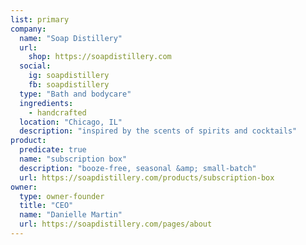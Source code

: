 ```yaml
---
list: primary
company:
  name: "Soap Distillery"
  url:
    shop: https://soapdistillery.com
  social:
    ig: soapdistillery
    fb: soapdistillery
  type: "Bath and bodycare"
  ingredients:
    - handcrafted
  location: "Chicago, IL"
  description: "inspired by the scents of spirits and cocktails"
product:
  predicate: true
  name: "subscription box"
  description: "booze-free, seasonal &amp; small-batch"
  url: https://soapdistillery.com/products/subscription-box
owner:
  type: owner-founder
  title: "CEO"
  name: "Danielle Martin"
  url: https://soapdistillery.com/pages/about
---
```

